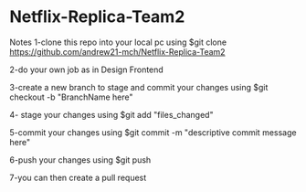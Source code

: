 # Netflix-Replica-Team2
Notes
1-clone this repo into your local pc using
  $git clone https://github.com/andrew21-mch/Netflix-Replica-Team2
  
2-do your own job as in
  Design
  Frontend
  
3-create a new branch to stage and commit your changes using
  $git checkout -b "BranchName here"

4- stage your changes using
  $git add "files_changed"
  
5-commit your changes using
  $git commit -m "descriptive commit message here"
 
6-push your changes using
  $git push
  
7-you can then create a pull request
